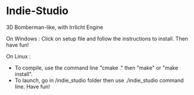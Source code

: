 # Indie-Studio
3D Bomberman-like, with Irrlicht Engine

On Windows :
Click on setup file and follow the instructions to install. Then have fun!

On Linux :
- To compile, use the command line "cmake ." then "make" or "make install".
- To launch, go in /indie_studio folder then use ./indie_studio command line. Have fun!
